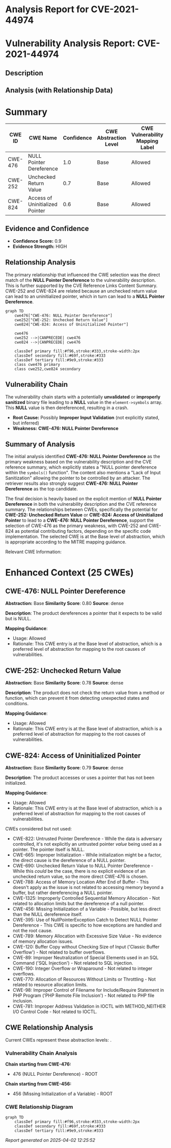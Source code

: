 # Analysis Report for CVE-2021-44974

# Vulnerability Analysis Report: CVE-2021-44974

## Description



## Analysis (with Relationship Data)

# Summary
| CWE ID | CWE Name | Confidence | CWE Abstraction Level | CWE Vulnerability Mapping Label | CWE-Vulnerability Mapping Notes |
|---|---|---|---|---|---|
| CWE-476 | NULL Pointer Dereference | 1.0 | Base | Allowed | Primary CWE |
| CWE-252 | Unchecked Return Value | 0.7 | Base | Allowed | Secondary Candidate |
| CWE-824 | Access of Uninitialized Pointer | 0.6 | Base | Allowed | Secondary Candidate |

## Evidence and Confidence

*   **Confidence Score:** 0.9
*   **Evidence Strength:** HIGH

## Relationship Analysis
The primary relationship that influenced the CWE selection was the direct match of the **NULL Pointer Dereference** to the vulnerability description. This is further supported by the CVE Reference Links Content Summary. CWE-252 and CWE-824 are related because an unchecked return value can lead to an uninitialized pointer, which in turn can lead to a **NULL Pointer Dereference**.

```mermaid
graph TD
    cwe476["CWE-476: NULL Pointer Dereference"]
    cwe252["CWE-252: Unchecked Return Value"]
    cwe824["CWE-824: Access of Uninitialized Pointer"]
    
    cwe476 
    cwe252 -->|CANPRECEDE| cwe476
    cwe824 -->|CANPRECEDE| cwe476
    
    classDef primary fill:#f96,stroke:#333,stroke-width:2px
    classDef secondary fill:#69f,stroke:#333
    classDef tertiary fill:#9e9,stroke:#333
    class cwe476 primary
    class cwe252,cwe824 secondary
```

## Vulnerability Chain
The vulnerability chain starts with a potentially **unvalidated** or **improperly sanitized** binary file leading to a **NULL** value in the `element->symbols` array. This **NULL** value is then dereferenced, resulting in a crash.

*   **Root Cause:** Possibly **Improper Input Validation** (not explicitly stated, but inferred)
*   **Weakness:** **CWE-476: NULL Pointer Dereference**

## Summary of Analysis
The initial analysis identified **CWE-476: NULL Pointer Dereference** as the primary weakness based on the vulnerability description and the CVE reference summary, which explicitly states a "NULL pointer dereference within the `symbols()` function". The content also mentions a "Lack of Input Sanitization" allowing the pointer to be controlled by an attacker. The retriever results also strongly suggest **CWE-476: NULL Pointer Dereference** as the top candidate.

The final decision is heavily based on the explicit mention of **NULL Pointer Dereference** in both the vulnerability description and the CVE reference summary. The relationships between CWEs, specifically the potential for **CWE-252: Unchecked Return Value** or **CWE-824: Access of Uninitialized Pointer** to lead to a **CWE-476: NULL Pointer Dereference**, support the selection of CWE-476 as the primary weakness, with CWE-252 and CWE-824 as potential contributing factors, depending on the specific code implementation. The selected CWE is at the Base level of abstraction, which is appropriate according to the MITRE mapping guidance.

Relevant CWE Information:

# Enhanced Context (25 CWEs)

## CWE-476: NULL Pointer Dereference
**Abstraction:** Base
**Similarity Score**: 0.80
**Source**: dense

**Description**:
The product dereferences a pointer that it expects to be valid but is NULL.

**Mapping Guidance**:
- Usage: Allowed
- Rationale: This CWE entry is at the Base level of abstraction, which is a preferred level of abstraction for mapping to the root causes of vulnerabilities.

## CWE-252: Unchecked Return Value
**Abstraction:** Base
**Similarity Score**: 0.78
**Source**: dense

**Description**:
The product does not check the return value from a method or function, which can prevent it from detecting unexpected states and conditions.

**Mapping Guidance**:
- Usage: Allowed
- Rationale: This CWE entry is at the Base level of abstraction, which is a preferred level of abstraction for mapping to the root causes of vulnerabilities.

## CWE-824: Access of Uninitialized Pointer
**Abstraction:** Base
**Similarity Score**: 0.79
**Source**: dense

**Description**:
The product accesses or uses a pointer that has not been initialized.

**Mapping Guidance**:
- Usage: Allowed
- Rationale: This CWE entry is at the Base level of abstraction, which is a preferred level of abstraction for mapping to the root causes of vulnerabilities.

CWEs considered but not used:

*   CWE-822: Untrusted Pointer Dereference - While the data is adversary controlled, it's not explicitly an untrusted pointer *value* being used as a pointer. The pointer itself is NULL.
*   CWE-665: Improper Initialization - While initialization might be a factor, the direct cause is the dereference of a NULL pointer.
*   CWE-690: Unchecked Return Value to NULL Pointer Dereference - While this *could* be the case, there is no explicit evidence of an unchecked return value, so the more direct CWE-476 is chosen.
*   CWE-788: Access of Memory Location After End of Buffer - This doesn't apply as the issue is not related to accessing memory beyond a buffer, but rather dereferencing a NULL pointer.
*   CWE-1325: Improperly Controlled Sequential Memory Allocation - Not related to allocation limits but the dereference of a null pointer.
*   CWE-456: Missing Initialization of a Variable - Possible, but less direct than the NULL dereference itself.
*   CWE-395: Use of NullPointerException Catch to Detect NULL Pointer Dereference - This CWE is specific to how exceptions are handled and not the root cause.
*   CWE-789: Memory Allocation with Excessive Size Value - No evidence of memory allocation issues.
*   CWE-120: Buffer Copy without Checking Size of Input ('Classic Buffer Overflow') - Not related to buffer overflows.
*   CWE-89: Improper Neutralization of Special Elements used in an SQL Command ('SQL Injection') - Not related to SQL injection.
*   CWE-190: Integer Overflow or Wraparound - Not related to integer overflows.
*   CWE-770: Allocation of Resources Without Limits or Throttling - Not related to resource allocation limits.
*   CWE-98: Improper Control of Filename for Include/Require Statement in PHP Program ('PHP Remote File Inclusion') - Not related to PHP file inclusion.
*   CWE-781: Improper Address Validation in IOCTL with METHOD_NEITHER I/O Control Code - Not related to IOCTL.


## CWE Relationship Analysis

Current CWEs represent these abstraction levels: .


### Vulnerability Chain Analysis

**Chain starting from CWE-476:**
- 476 (NULL Pointer Dereference) - ROOT


**Chain starting from CWE-456:**
- 456 (Missing Initialization of a Variable) - ROOT



### CWE Relationship Diagram

```mermaid
graph TD
    classDef primary fill:#f96,stroke:#333,stroke-width:2px
    classDef secondary fill:#69f,stroke:#333
    classDef tertiary fill:#9e9,stroke:#333
```



*Report generated on 2025-04-02 12:25:52*
